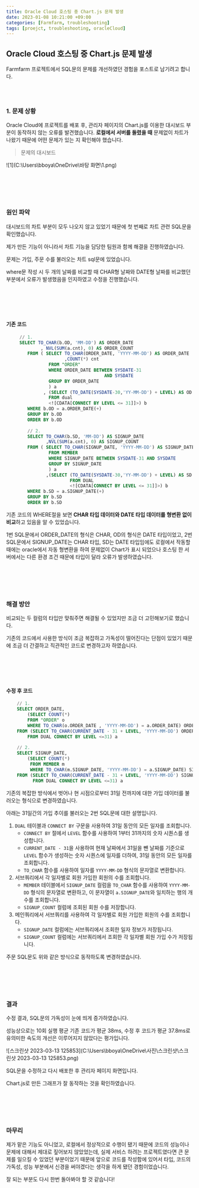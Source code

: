 ```yaml
---
title: Oracle Cloud 호스팅 중 Chart.js 문제 발생
date: 2023-01-08 10:21:00 +09:00
categories: [Farmfarm, troubleshooting]
tags: [proejct, troubleshooting, oracleCloud]
---
```




## Oracle Cloud 호스팅 중 Chart.js 문제 발생

Farmfarm 프로젝트에서 SQL문의 문제를 개선하였던 경험을 포스트로 남기려고 합니다.



</br></br>



### 1. 문제 상황

Oracle Cloud에 프로젝트를 배포 후, 관리자 페이지의 Chart.js를 이용한 대시보드 부분이 동작하지 않는 오류를 발견했습니다. **로컬에서 서버를 돌렸을 때** 문제없이 차트가 나왔기 때문에 어떤 문제가 있는 지 확인해야 했습니다.



> 문제의 대시보드

![1](C:\Users\bboya\OneDrive\바탕 화면\1.png)



</br></br></br></br>



### 원인 파악

대시보드의 차트 부분이 모두 나오지 않고 있었기 때문에 첫 번째로 차트 관련 SQL문을 확인했습니다.

제가 만든 기능이 아니라서 차트 기능을 담당한 팀원과 함께 해결을 진행하였습니다.

문제는 가입, 주문 수를 불러오는 차트 sql문에 있었습니다. 

where문 작성 시 두 개의 날짜를 비교할 때 CHAR형 날짜와 DATE형 날짜를 비교했던 부분에서 오류가 발생했음을 인지하였고 수정을 진행했습니다.



</br></br></br></br>



#### 기존 코드

```sql
	 // 1.
     SELECT TO_CHAR(b.OD, 'MM-DD') AS ORDER_DATE
	    	 , NVL(SUM(a.cnt), 0) AS ORDER_COUNT
		FROM ( SELECT TO_CHAR(ORDER_DATE, 'YYYY-MM-DD') AS ORDER_DATE
		              ,COUNT(*) cnt
		        FROM "ORDER"
		        WHERE ORDER_DATE BETWEEN SYSDATE-31
		                             AND SYSDATE
		        GROUP BY ORDER_DATE
		        ) a
		      , (SELECT (TO_DATE(SYSDATE-30,'YY-MM-DD') + LEVEL) AS OD
				FROM dual 
				<![CDATA[CONNECT BY LEVEL <= 31]]>) b
		WHERE b.OD = a.ORDER_DATE(+)
		GROUP BY b.OD
		ORDER BY b.OD
		
		// 2.
        SELECT TO_CHAR(b.SD, 'MM-DD') AS SIGNUP_DATE
		       ,NVL(SUM(a.cnt), 0) AS SIGNUP_COUNT
		FROM ( SELECT TO_CHAR(SIGNUP_DATE, 'YYYY-MM-DD') AS SIGNUP_DATE ,COUNT(*) cnt
		        FROM MEMBER
		        WHERE SIGNUP_DATE BETWEEN SYSDATE-31 AND SYSDATE
		        GROUP BY SIGNUP_DATE
		        ) a
		       ,(SELECT (TO_DATE(SYSDATE-30,'YY-MM-DD') + LEVEL) AS SD
						FROM DUAL 
						<![CDATA[CONNECT BY LEVEL <= 31]]>) b
		WHERE b.SD = a.SIGNUP_DATE(+)
		GROUP BY b.SD
		ORDER BY b.SD 
```

기존 코드의 WHERE절을 보면 **CHAR 타입 데이터와 DATE 타입 데이터를 형변환 없이 비교**하고 있음을 알 수 있었습니다.

1번 SQL문에서 ORDER_DATE의 형식은 CHAR, OD의 형식은 DATE 타입이었고, 2번 SQL문에서 SIGNUP_DATE는 CHAR 타입, SD는 DATE 타입임에도 로컬에서 작동할 때에는 oracle에서 자동 형변환을 하여 문제없이 Chart가 표시 되었으나 호스팅 한 서버에서는 다른 환경 조건 때문에 타입이 달라 오류가 발생하였습니다.



</br></br></br></br>



### 해결 방안

비교되는 두 컬럼의 타입만 맞춰주면 해결될 수 있었지만 조금 더 고민해보기로 했습니다.

기존의 코드에서 사용한 방식이 조금 복잡하고 가독성이 떨어진다는 단점이 있었기 때문에 조금 더 간결하고 직관적인 코드로 변경하고자 하였습니다.



</br></br></br></br>



#### 수정 후 코드

``` sql
	// 1.
	SELECT ORDER_DATE, 
        (SELECT COUNT(*) 
        FROM "ORDER" o 
        WHERE TO_CHAR(o.ORDER_DATE , 'YYYY-MM-DD') = a.ORDER_DATE) ORDER_COUNT
    FROM (SELECT TO_CHAR(CURRENT_DATE - 31 + LEVEL, 'YYYY-MM-DD') ORDER_DATE 
    	FROM DUAL CONNECT BY LEVEL <=31) a
		
	// 2.	
    SELECT SIGNUP_DATE, 
    	(SELECT COUNT(*) 
         FROM MEMBER m 
         WHERE TO_CHAR(m.SIGNUP_DATE, 'YYYY-MM-DD') = a.SIGNUP_DATE) SIGNUP_COUNT
    FROM (SELECT TO_CHAR(CURRENT_DATE - 31 + LEVEL, 'YYYY-MM-DD') SIGNUP_DATE 
          FROM DUAL CONNECT BY LEVEL <=31) a
```

기존의 복잡한 방식에서 벗어나 현 시점으로부터 31일 전까지에 대한 가입 데이터를 불러오는 형식으로 변경하였습니다.

아래는 31일간의 가입 추이를 불러오는 2번 SQL문에 대한 설명입니다.



1. `DUAL` 테이블과 `CONNECT BY` 구문을 사용하여 31일 동안의 모든 일자를 조회합니다.
   - `CONNECT BY` 절에서 `LEVEL` 함수를 사용하여 1부터 31까지의 숫자 시퀀스를 생성합니다.
   - `CURRENT_DATE - 31`을 사용하여 현재 날짜에서 31일을 뺀 날짜를 기준으로 `LEVEL` 함수가 생성하는 숫자 시퀀스에 일자를 더하여, 31일 동안의 모든 일자를 조회합니다.
   - `TO_CHAR` 함수를 사용하여 일자를 `YYYY-MM-DD` 형식의 문자열로 변환합니다.
2. 서브쿼리에서 각 일자별로 회원 가입한 회원의 수를 조회합니다.
   - `MEMBER` 테이블에서 `SIGNUP_DATE` 컬럼을 `TO_CHAR` 함수를 사용하여 `YYYY-MM-DD` 형식의 문자열로 변환하고, 이 문자열이 `a.SIGNUP_DATE`와 일치하는 행의 개수를 조회합니다.
   - `SIGNUP_COUNT` 컬럼에 조회된 회원 수를 저장합니다.
3. 메인쿼리에서 서브쿼리를 사용하여 각 일자별로 회원 가입한 회원의 수를 조회합니다.
   - `SIGNUP_DATE` 컬럼에는 서브쿼리에서 조회한 일자 정보가 저장됩니다.
   - `SIGNUP_COUNT` 컬럼에는 서브쿼리에서 조회한 각 일자별 회원 가입 수가 저장됩니다.



주문 SQL문도 위와 같은 방식으로 동작하도록 변경하였습니다.



</br></br></br></br>



### 결과



수정 결과, SQL문의 가독성이 눈에 띄게 증가하였습니다.

성능상으로는 10회 실행 평균 기존 코드가 평균 38ms, 수정 후 코드가 평균 37.8ms로 유의미한 속도의 개선은 이루어지지 않았다는 평가입니다.





![스크린샷 2023-03-13 125853](C:\Users\bboya\OneDrive\사진\스크린샷\스크린샷 2023-03-13 125853.png)



SQL문을 수정하고 다시 배포한 후 관리자 페이지 화면입니다.

Chart.js로 만든 그래프가 잘 동작하는 것을 확인하였습니다.



</br></br></br></br>



### 마무리

제가 맡은 기능도 아니었고, 로컬에서 정상적으로 수행이 됐기 때문에 코드의 성능이나 문제에 대해서 제대로 짚어보지 않았었는데, 실제 서비스 하려는 프로젝트였다면 큰 문제를 일으킬 수 있었던 부분이었기 때문에 앞으로 코드를 작성함에 있어서 타입, 코드의 가독성, 성능 부분에서 신경을 써야겠다는 생각을 하게 됐던 경험이었습니다.

잘 되는 부분도 다시 한번 돌아봐야 할 것 같습니다! 



</br></br></br></br>

